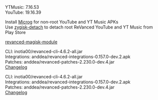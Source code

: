 YTMusic: 7.16.53  
YouTube: 19.16.39  

Install [Microg](https://github.com/ReVanced/GmsCore/releases) for non-root YouTube and YT Music APKs  
Use [zygisk-detach](https://github.com/j-hc/zygisk-detach) to detach root ReVanced YouTube and YT Music from Play Store  

[revanced-magisk-module](https://github.com/j-hc/revanced-magisk-module)
  
CLI: inotia00/revanced-cli-4.6.2-all.jar  
Integrations: anddea/revanced-integrations-0.157.0-dev.2.apk  
Patches: anddea/revanced-patches-2.230.0-dev.4.jar  
[Changelog](https://github.com/anddea/revanced-patches/releases/tag/v2.230.0-dev.4)

CLI: inotia00/revanced-cli-4.6.2-all.jar  
Integrations: anddea/revanced-integrations-0.157.0-dev.2.apk  
Patches: anddea/revanced-patches-2.230.0-dev.4.jar  
[Changelog](https://github.com/anddea/revanced-patches/releases/tag/v2.230.0-dev.4)  
